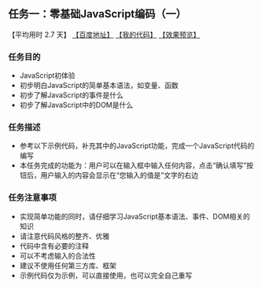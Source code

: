 ## 任务一：零基础JavaScript编码（一）
【平均用时 2.7 天】
[【百度地址】](http://ife.baidu.com/course/detail/id/93)
[【我的代码】](https://github.com/baoyuzhang/IFE2017/tree/master/IFE_binbin/IFE_binbin_task1)
[【效果预览】](https://baoyuzhang.github.io/IFE2017/IFE_binbin/IFE_binbin_task1/IFE_binbin_task1.html)

### 任务目的
- JavaScript初体验
- 初步明白JavaScript的简单基本语法，如变量、函数
- 初步了解JavaScript的事件是什么
- 初步了解JavaScript中的DOM是什么

### 任务描述
- 参考以下示例代码，补充其中的JavaScript功能，完成一个JavaScript代码的编写
- 本任务完成的功能为：用户可以在输入框中输入任何内容，点击“确认填写”按钮后，用户输入的内容会显示在“您输入的值是”文字的右边


### 任务注意事项
- 实现简单功能的同时，请仔细学习JavaScript基本语法、事件、DOM相关的知识
- 请注意代码风格的整齐、优雅
- 代码中含有必要的注释
- 可以不考虑输入的合法性
- 建议不使用任何第三方库、框架
- 示例代码仅为示例，可以直接使用，也可以完全自己重写
